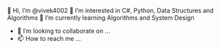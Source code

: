 👋 Hi, I’m @vivek4002
👀 I’m interested in C#, Python, Data Structures and Algorithms
🌱 I’m currently learning Algorithms and System Design
- 💞️ I’m looking to collaborate on ...
- 📫 How to reach me ...

<!---
vivek4002/vivek4002 is a ✨ special ✨ repository because its `README.md` (this file) appears on your GitHub profile.
You can click the Preview link to take a look at your changes.
--->

